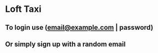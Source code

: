 # Loft Taxi
## To login use (email@example.com | password)
## Or simply sign up with a random email
